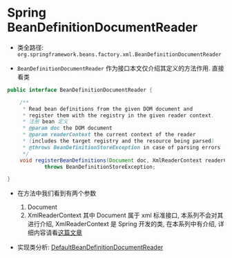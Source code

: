 # Spring BeanDefinitionDocumentReader
- 类全路径: `org.springframework.beans.factory.xml.BeanDefinitionDocumentReader`


- `BeanDefinitionDocumentReader` 作为接口本文仅介绍其定义的方法作用. 直接看类


```java
public interface BeanDefinitionDocumentReader {

	/**
	 * Read bean definitions from the given DOM document and
	 * register them with the registry in the given reader context.
	 * 注册 bean 定义
	 * @param doc the DOM document
	 * @param readerContext the current context of the reader
	 * (includes the target registry and the resource being parsed)
	 * @throws BeanDefinitionStoreException in case of parsing errors
	 */
	void registerBeanDefinitions(Document doc, XmlReaderContext readerContext)
			throws BeanDefinitionStoreException;

}

```


- 在方法中我们看到有两个参数
    1. Document
    2. XmlReaderContext
    其中 Document 属于 xml 标准接口, 本系列不会对其进行介绍, XmlReaderContext 是 Spring 开发的类, 在本系列中有介绍, 详细内容请看[这篇文章](/docs/beans/factory/xml/ReaderContext/Spring-XmlReaderContext.md)
       

- 实现类分析: [DefaultBeanDefinitionDocumentReader](/docs/beans/factory/xml/BeanDefinitionDocumentReader/Spring-DefaultBeanDefinitionDocumentReader.md)